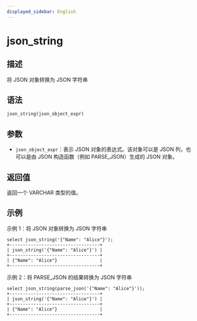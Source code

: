 ```yaml
---
displayed_sidebar: English
---
```


# json_string

## 描述

将 JSON 对象转换为 JSON 字符串

## 语法

```SQL
json_string(json_object_expr)
```

## 参数

- `json_object_expr`：表示 JSON 对象的表达式。该对象可以是 JSON 列，也可以是由 JSON 构造函数（例如 PARSE_JSON）生成的 JSON 对象。

## 返回值

返回一个 VARCHAR 类型的值。

## 示例

示例 1：将 JSON 对象转换为 JSON 字符串

```Plain
select json_string('{"Name": "Alice"}');
+----------------------------------+
| json_string('{"Name": "Alice"}') |
+----------------------------------+
| {"Name": "Alice"}                |
+----------------------------------+
```

示例 2：将 PARSE_JSON 的结果转换为 JSON 字符串

```Plain
select json_string(parse_json('{"Name": "Alice"}'));
+----------------------------------+
| json_string('{"Name": "Alice"}') |
+----------------------------------+
| {"Name": "Alice"}                |
+----------------------------------+
```